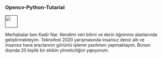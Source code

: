 ### Opencv-Python-Tutarial

<code><a href="" target="_blank"><img height="40" src="https://www.vectorlogo.zone/logos/python/python-official.svg"></a></code>

Merhabalar ben Kadir Nar. Kendimi veri bilimi ve derin öğrenme alanlarında geliştirmekteyim. Teknofest 2020 yarışmasında insansız deniz altı ve insansız hava araclarının görüntü işleme yazılımını yapmaktayım. Bunun dışında 20 kişilik bir ekibin yöneticiliğini yapıyorum.


